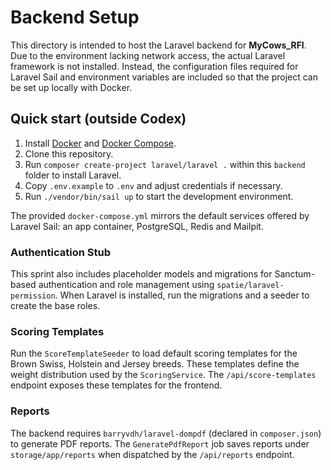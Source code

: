 # Backend Setup

This directory is intended to host the Laravel backend for **MyCows_RFI**. Due to the environment lacking network access, the actual Laravel framework is not installed. Instead, the configuration files required for Laravel Sail and environment variables are included so that the project can be set up locally with Docker.

## Quick start (outside Codex)
1. Install [Docker](https://www.docker.com/) and [Docker Compose](https://docs.docker.com/compose/).
2. Clone this repository.
3. Run `composer create-project laravel/laravel .` within this `backend` folder to install Laravel.
4. Copy `.env.example` to `.env` and adjust credentials if necessary.
5. Run `./vendor/bin/sail up` to start the development environment.

The provided `docker-compose.yml` mirrors the default services offered by Laravel Sail: an app container, PostgreSQL, Redis and Mailpit.

### Authentication Stub
This sprint also includes placeholder models and migrations for Sanctum-based authentication and role management using `spatie/laravel-permission`. When Laravel is installed, run the migrations and a seeder to create the base roles.

### Scoring Templates
Run the `ScoreTemplateSeeder` to load default scoring templates for the Brown Swiss, Holstein and Jersey breeds. These templates define the weight distribution used by the `ScoringService`.
The `/api/score-templates` endpoint exposes these templates for the frontend.

### Reports
The backend requires `barryvdh/laravel-dompdf` (declared in `composer.json`) to generate PDF reports. The `GeneratePdfReport` job saves reports under `storage/app/reports` when dispatched by the `/api/reports` endpoint.
